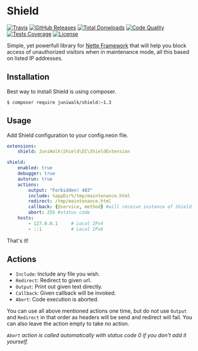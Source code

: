 Shield
======

[![Travis](https://img.shields.io/travis/juniwalk/Shield.svg?style=flat-square)](https://travis-ci.org/juniwalk/Shield)
[![GitHub Releases](https://img.shields.io/github/release/juniwalk/Shield.svg?style=flat-square)](https://github.com/juniwalk/Shield/releases)
[![Total Donwloads](https://img.shields.io/packagist/dt/juniwalk/Shield.svg?style=flat-square)](https://packagist.org/packages/juniwalk/Shield)
[![Code Quality](https://img.shields.io/scrutinizer/g/juniwalk/Shield.svg?style=flat-square)](https://scrutinizer-ci.com/g/juniwalk/Shield/)
[![Tests Coverage](https://img.shields.io/scrutinizer/coverage/g/juniwalk/Shield.svg?style=flat-square)](https://scrutinizer-ci.com/g/juniwalk/Shield/)
[![License](https://img.shields.io/packagist/l/juniwalk/Shield.svg?style=flat-square)](https://mit-license.org)

Simple, yet powerfull library for [Nette Framework](https://github.com/nette/nette) that will help you block access of unauthorized visitors when in maintenance mode, all this based on listed IP addresses.

Installation
------------
Best way to install Shield is using composer.
```
$ composer require juniwalk/shield:~1.3
```

Usage
-----
Add Shield configuration to your config.neon file.

```yaml
extensions:
    shield: JuniWalk\Shield\DI\ShieldExtension

shield:
    enabled: true
    debugger: true
    autorun: true
    actions:
        output: "Forbidden! 403"
        include: %appDir%/tmp/maintenance.html
        redirect: /tmp/maintenance.html
        callback: {@service, method} #will receive instance of Shield
        abort: 255 #status code
    hosts:
        - 127.0.0.1     # Local IPv4
        - ::1           # Local IPv6
```

That's it!

Actions
-------
- `Include`: Include any file you wish.
- `Redirect`: Redirect to given url.
- `Output`: Print out given text directly.
- `Callback`: Given callback will be invoked.
- `Abort`: Code execution is aborted.

You can use all above mentioned actions one time, but do not use `Output` and `Redirect` in that order as headers will be send and redirect will fail. You can also leave the action empty to take no action.

*`Abort` action is called automatically with status code 0 if you don't add it yourself.*
